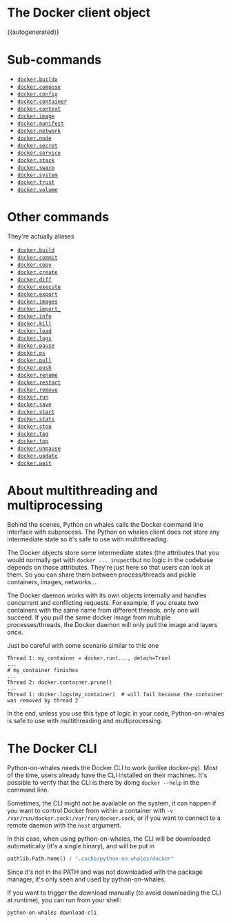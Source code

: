 # The Docker client object


{{autogenerated}}

# Sub-commands
* [`docker.buildx`](sub-commands/buildx.md)
* [`docker.compose`](sub-commands/compose.md)
* [`docker.config`](sub-commands/config.md)
* [`docker.container`](sub-commands/container.md)
* [`docker.context`](sub-commands/context.md)
* [`docker.image`](sub-commands/image.md)
* [`docker.manifest`](sub-commands/manifest.md)
* [`docker.network`](sub-commands/network.md)
* [`docker.node`](sub-commands/node.md)
* [`docker.secret`](sub-commands/secret.md)
* [`docker.service`](sub-commands/service.md)
* [`docker.stack`](sub-commands/stack.md)
* [`docker.swarm`](sub-commands/swarm.md)
* [`docker.system`](sub-commands/system.md)
* [`docker.trust`](sub-commands/trust.md)
* [`docker.volume`](sub-commands/volume.md)


# Other commands

They're actually aliases

* [`docker.build`](sub-commands/buildx.md#build)
* [`docker.commit`](sub-commands/container.md#commit)
* [`docker.copy`](sub-commands/container.md#copy)
* [`docker.create`](sub-commands/container.md#create)
* [`docker.diff`](sub-commands/container.md#diff)
* [`docker.execute`](sub-commands/container.md#execute)
* [`docker.export`](sub-commands/container.md#export)
* [`docker.images`](sub-commands/image.md#list)
* [`docker.import_`](sub-commands/image.md#import_)
* [`docker.info`](sub-commands/system.md#info)
* [`docker.kill`](sub-commands/container.md#kill)
* [`docker.load`](sub-commands/image.md#load)
* [`docker.logs`](sub-commands/container.md#logs)
* [`docker.pause`](sub-commands/container.md#pause)
* [`docker.ps`](sub-commands/container.md#list)
* [`docker.pull`](sub-commands/image.md#pull)
* [`docker.push`](sub-commands/image.md#push)
* [`docker.rename`](sub-commands/container.md#rename)
* [`docker.restart`](sub-commands/container.md#restart)
* [`docker.remove`](sub-commands/container.md#remove)
* [`docker.run`](sub-commands/container.md#run)
* [`docker.save`](sub-commands/image.md#save)
* [`docker.start`](sub-commands/container.md#start)
* [`docker.stats`](sub-commands/container.md#stats)
* [`docker.stop`](sub-commands/container.md#stop)
* [`docker.tag`](sub-commands/image.md#tag)
* [`docker.top`](sub-commands/container.md#stop)
* [`docker.unpause`](sub-commands/container.md#unpause)
* [`docker.update`](sub-commands/container.md#update)
* [`docker.wait`](sub-commands/container.md#wait)


# About multithreading and multiprocessing

Behind the scenes, Python on whales calls the Docker command line interface with
subprocess. The Python on whales client does not store any intermediate state so it's safe 
to use with multithreading. 

The Docker objects store some intermediate states (the attributes 
that you would normally get with `docker ... inspect`but no logic in 
the codebase depends on those attributes. They're just here so that users can look at them. 
So you can share them between process/threads and pickle containers, images, networks...

The Docker daemon works with its own objects internally and handles concurrent and conflicting requests. 
For example, if you create two containers with the same name from different threads, only one will 
succeed. If you pull the same docker image from multiple processes/threads, the Docker daemon will 
only pull the image and layers once.

Just be careful with some scenario similar to this one

```
Thread 1: my_container = docker.run(..., detach=True)
...
# my_container finishes
...
Thread 2: docker.container.prune()
...
Thread 1: docker.logs(my_container)  # will fail because the container was removed by thread 2
```

In the end, unless you use this type of logic in your code, 
Python-on-whales is safe to use with multithreading and multiprocessing.


# The Docker CLI

Python-on-whales needs the Docker CLI to work (unlike docker-py).
Most of the time, users already have the CLI installed on their machines. It's possible to 
verify that the CLI is there by doing `docker --help` in the command line.

Sometimes, the CLI might not be available on the system, it can happen if you want to control
Docker from within a container with `-v /var/run/docker.sock:/var/run/docker.sock`, or if you
want to connect to a remote daemon with the `host` argument.

In this case, when using python-on-whales, the CLI will be downloaded automatically 
(it's a single binary), and will be put in 
```python
pathlib.Path.home() / ".cache/python-on-whales/docker"
```
Since it's not in the PATH and was not downloaded with the package manager, it's only seen and 
used by python-on-whales.

If you want to trigger the download manually (to avoid downloading the CLI at runtime),
you can run from your shell:
```bash
python-on-whales download-cli
```

